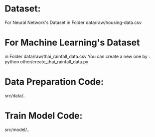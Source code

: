 # Dataset:
For Neural Network's Dataset
 in Folder data/raw/housing-data.csv

# For Machine Learning's Dataset
 in Folder data/raw/thai_rainfall_data.csv
  You can create a new one by : python other/create_thai_rainfall_data.py

# Data Preparation Code:
  src/data/..

# Train Model Code:
  src/model/..
